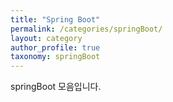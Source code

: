 ```yaml
---
title: "Spring Boot"
permalink: /categories/springBoot/
layout: category
author_profile: true
taxonomy: springBoot
---
```


springBoot 모음입니다.